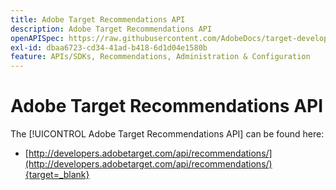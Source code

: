 ```yaml
---
title: Adobe Target Recommendations API
description: Adobe Target Recommendations API
openAPISpec: https://raw.githubusercontent.com/AdobeDocs/target-developers/main/src/models-api.json
exl-id: dbaa6723-cd34-41ad-b418-6d1d04e1580b
feature: APIs/SDKs, Recommendations, Administration & Configuration
---
```

# Adobe Target Recommendations API

The [!UICONTROL Adobe Target Recommendations API] can be found here:

* [http://developers.adobetarget.com/api/recommendations/](http://developers.adobetarget.com/api/recommendations/){target=_blank}
